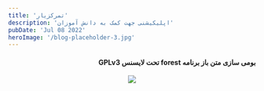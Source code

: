 ```yaml
---
title: 'تمرکزیار'
description: 'اپلیکیشنی جهت کمک به دانش آموزان'
pubDate: 'Jul 08 2022'
heroImage: '/blog-placeholder-3.jpg'
---
```


<div style="text-align:start;" dir="rtl">

<h4>
بومی سازی متن باز برنامه forest تحت لایسنس GPLv3
</h4>

</div>


<a href="https://github.com/ErmiaCodev/Focusizer/releases/download/v1.1-dev/app-release.apk">
   <div style="display:flex;justify-content:center;">
    <img src="/btn.png"> 
   </div>  
</a>
